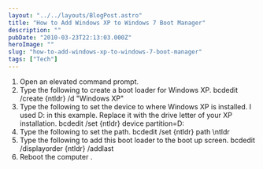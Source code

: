 ```yaml
---
layout: "../../layouts/BlogPost.astro"
title: "How to Add Windows XP to Windows 7 Boot Manager"
description: ""
pubDate: "2010-03-23T22:13:03.000Z"
heroImage: ""
slug: "how-to-add-windows-xp-to-windows-7-boot-manager"
tags: ["Tech"]
---
```


1. Open an elevated command prompt.
2. Type the following to create a boot loader for Windows XP.
bcdedit /create {ntldr} /d "Windows XP"
3. Type the following to set the device to where Windows XP is installed. I used D: in this example. Replace it with the drive letter of your XP installation.
bcdedit /set {ntldr} device partition=D:
4. Type the following to set the path.
bcdedit /set {ntldr} path \ntldr
5. Type the following to add this boot loader to the boot up screen.
bcdedit /displayorder {ntldr} /addlast
6. Reboot the computer
.

